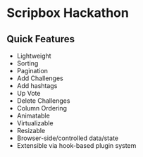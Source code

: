 # Scripbox Hackathon 

## Quick Features

- Lightweight 
- Sorting 
- Pagination
- Add Challenges
- Add hashtags
- Up Vote
- Delete Challenges
- Column Ordering
- Animatable
- Virtualizable
- Resizable
- Browser-side/controlled data/state
- Extensible via hook-based plugin system


